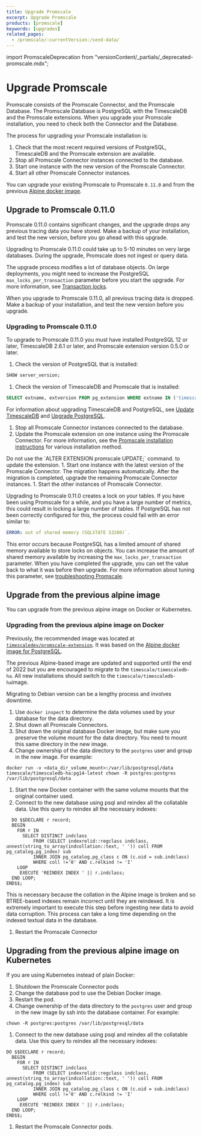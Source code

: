 ```yaml
---
title: Upgrade Promscale
excerpt: Upgrade Promscale
products: [promscale]
keywords: [upgrades]
related_pages:
  - /promscale/:currentVersion:/send-data/
---
```


import PromscaleDeprecation from "versionContent/_partials/_deprecated-promscale.mdx";

# Upgrade Promscale

<PromscaleDeprecation />

Promscale consists of the Promscale Connector, and the Promscale Database. The
Promscale Database is PostgreSQL with the TimescaleDB and the Promscale
extensions. When you upgrade your Promscale installation, you need to check both
the Connector and the Database.

The process for upgrading your Promscale installation is:

1.  Check that the most recent required versions of PostgreSQL, TimescaleDB and
the Promscale extension are available.
1.  Stop all Promscale Connector instances connected to the database.
1.  Start one instance with the new version of the Promscale Connector.
1.  Start all other Promscale Connector instances.

You can upgrade your existing Promscale to Promscale `0.11.0`
and from the previous [Alpine docker image][alpine-image].

## Upgrade to Promscale 0.11.0

Promscale 0.11.0 contains significant changes, and the upgrade drops any
previous tracing data you have stored. Make a backup of your installation, and
test the new version, before you go ahead with this upgrade.

Upgrading to Promscale 0.11.0 could take up to 5-10 minutes on very large
databases. During the upgrade, Promscale does not ingest or query data.

The upgrade process modifies a lot of database objects. On large deployments,
you might need to increase the PostgreSQL `max_locks_per_transaction` parameter
before you start the upgrade. For more information, see [Transaction
locks][transaction-locks].

<Highlight type="warning">
 When you upgrade to Promscale 0.11.0, all previous
tracing data is dropped. Make a backup of your installation, and test the new
version before you upgrade.
</Highlight>

<Procedure>

### Upgrading to Promscale 0.11.0

To upgrade to Promscale 0.11.0 you must have installed PostgreSQL 12 or later,
TimescaleDB 2.6.1 or later, and Promscale extension version 0.5.0 or later.

1.  Check the version of PostgreSQL that is installed:

   ```sql
   SHOW server_version;
   ```

1.  Check the version of TimescaleDB and Promscale that is installed:

   ```sql
   SELECT extname, extversion FROM pg_extension WHERE extname IN ('timescaledb', 'promscale');
   ```

   For information about upgrading TimescaleDB and PostgreSQL, see [Update TimescaleDB][update-timescaledb] and [Upgrade PostgreSQL][upgrade-postgresql].

1.  Stop all Promscale Connector instances connected to the database.
1.  Update the Promscale extension on one instance using the Promscale Connector.
   For more information, see the [Promscale installation
   instructions][install-promscale] for various installation method.
   <Highlight type="note">
 Do not use the `ALTER EXTENSION promscale UPDATE;` command. to update the extension.
   </Highlight>
1.  Start one instance with the latest version of the Promscale Connector. The migration happens automatically. After the migration is completed, upgrade the remaining Promscale Connector instances.
1.  Start the other instances of Promscale Connector.

</Procedure>

Upgrading to Promscale 0.11.0 creates a lock on your tables. If you have been
using Promscale for a while, and you have a large number of metrics, this could
result in locking a large number of tables. If PostgreSQL has not been correctly
configured for this, the process could fail with an error similar to:

```yml
ERROR: out of shared memory (SQLSTATE 53200)`.
```

This error occurs because PostgreSQL has a limited amount of shared memory
available to store locks on objects. You can increase the amount of shared
memory available by increasing the `max_locks_per_transaction` parameter. When
you have completed the upgrade, you can set the value back to what it was before
then upgrade. For more information about tuning this parameter, see
[troubleshooting Promscale][max-locks-config].

## Upgrade from the previous alpine image

You can upgrade from the previous alpine image on Docker or Kubernetes.

### Upgrading from the previous alpine image on Docker

Previously, the recommended image was located at [`timescaledev/promscale-extension`](https://hub.docker.com/r/timescaledev/promscale-extension).
It was based on the [Alpine docker image for PostgreSQL](https://github.com/docker-library/postgres/blob/e8ebf74e50128123a8d0220b85e357ef2d73a7ec/12/alpine/Dockerfile).

The previous Alpine-based image are updated and supported until
the end of 2022 but you are encouraged to migrate to the
`timescale/timescaledb-ha`. All new installations should switch to the
`timescale/timescaledb-ha`image.

<Highlight type="note">
Migrating to Debian version can be a lengthy process and involves downtime.
</Highlight>

<Procedure>

1.  Use `docker inspect` to determine the data volumes used by your database for the data directory.
1.  Shut down all Promscale Connectors.
1.  Shut down the original database Docker image, but make sure you preserve the volume mount
   for the data directory. You need to mount this same directory in the new
   image.
1.  Change ownership of the data directory to the `postgres` user and group in
   the new image. For example:

   ```
   docker run -v <data_dir_volume_mount>:/var/lib/postgresql/data timescale/timescaledb-ha:pg14-latest chown -R postgres:postgres /var/lib/postgresql/data
   ```

1.  Start the new Docker container with the same volume mounts that the
   original container used.
1.  Connect to the new database using psql and reindex all the collatable data. Use this query to reindex all the necessary indexes:

   ```
     DO $$DECLARE r record;
     BEGIN
       FOR r IN
         SELECT DISTINCT indclass
             FROM (SELECT indexrelid::regclass indclass, unnest(string_to_array(indcollation::text, ' ')) coll FROM pg_catalog.pg_index) sub
             INNER JOIN pg_catalog.pg_class c ON (c.oid = sub.indclass)
             WHERE coll !='0' AND c.relkind != 'I'
       LOOP
        EXECUTE 'REINDEX INDEX ' || r.indclass;
     END LOOP;
   END$$;
   ```

   This is necessary because the collation in the Alpine image is broken and so
   BTREE-based indexes remain incorrect until they are reindexed. It is
   extremely important to execute this step before ingesting new data to avoid
   data corruption. This process can take a long time depending on the indexed
   textual data in the database.

1.  Restart the Promscale Connector

</Procedure>

## Upgrading from the previous alpine image on Kubernetes

If you are using Kubernetes instead of plain Docker:

<Procedure>

1.  Shutdown the Promscale Connector pods
1.  Change the database pod to use the Debian Docker image.
1.  Restart the pod.
1.  Change ownership of the data directory to the `postgres` user and group in
   the new image by ssh into the database container. For example:

   ```
   chown -R postgres:postgres /var/lib/postgresql/data
   ```

1.  Connect to the new database using psql and reindex all the collatable data.
   Use this query to reindex all the necessary indexes:

   ```
   DO $$DECLARE r record;
     BEGIN
       FOR r IN
         SELECT DISTINCT indclass
             FROM (SELECT indexrelid::regclass indclass, unnest(string_to_array(indcollation::text, ' ')) coll FROM pg_catalog.pg_index) sub
             INNER JOIN pg_catalog.pg_class c ON (c.oid = sub.indclass)
             WHERE coll !='0' AND c.relkind != 'I'
       LOOP
        EXECUTE 'REINDEX INDEX ' || r.indclass;
     END LOOP;
   END$$;
   ```

1.  Restart the Promscale Connector pods.

</Procedure>

[alpine-image]: https://hub.docker.com/r/timescale/promscale/tags
[install-promscale]: /promscale/:currentVersion:/installation
[max-locks-config]: /promscale/:currentVersion:/troubleshooting/#data-is-occupying-too-much-space
[transaction-locks]: /self-hosted/:currentVersion:/configuration/about-configuration/#transaction-locks
[update-timescaledb]: /self-hosted/:currentVersion:/upgrades/
[upgrade-postgresql]: /self-hosted/:currentVersion:/upgrades/upgrade-pg/
